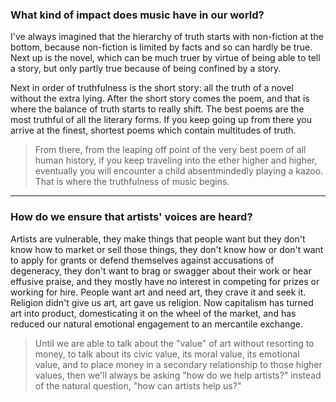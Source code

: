 ### What kind of impact does music have in our world?

I've always imagined that the hierarchy of truth starts with non-fiction at the bottom, because non-fiction is limited by facts and so can hardly be true. Next up is the novel, which can be much truer by virtue of being able to tell a story, but only partly true because of being confined by a story.

Next in order of truthfulness is the short story: all the truth of a novel without the extra lying. After the short story comes the poem, and that is where the balance of truth starts to really shift. The best poems are the most truthful of all the literary forms. If you keep going up from there you arrive at the finest, shortest poems which contain multitudes of truth.

>From there, from the leaping off point of the very best poem of all human history, if you keep traveling into the ether higher and higher, eventually you will encounter a child absentmindedly playing a kazoo. That is where the truthfulness of music begins.

***

### How do we ensure that artists' voices are heard?

Artists are vulnerable, they make things that people want but they don't know how to market or sell those things, they don't know how or don't want to apply for grants or defend themselves against accusations of degeneracy, they don't want to brag or swagger about their work or hear effusive praise, and they mostly have no interest in competing for prizes or working for hire. People want art and need art, they crave it and seek it. Religion didn't give us art, art gave us religion. Now capitalism has turned art into product, domesticating it on the wheel of the market, and has reduced our natural emotional engagement to an mercantile exchange.

>Until we are able to talk about the "value" of art without resorting to money, to talk about its civic value, its moral value, its emotional value, and to place money in a secondary relationship to those higher values, then we'll always be asking "how do we help artists?" instead of the natural question, "how can artists help us?"
